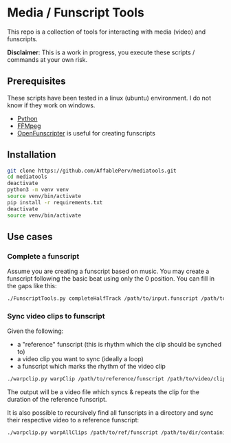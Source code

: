 # Media / Funscript Tools

This repo is a collection of tools for interacting with media (video) and funscripts.

**Disclaimer**: This is a work in progress, you execute these scripts / commands at your own risk.

## Prerequisites

These scripts have been tested in a linux (ubuntu) environment. I do not know if they work on windows.
* [Python](https://www.python.org/)
* [FFMpeg](https://ffmpeg.org/)
* [OpenFunscripter](https://github.com/OpenFunscripter/OFS) is useful for creating funscripts

## Installation

```bash
git clone https://github.com/AffablePerv/mediatools.git
cd mediatools
deactivate
python3 -m venv venv
source venv/bin/activate
pip install -r requirements.txt
deactivate
source venv/bin/activate
```

## Use cases

### Complete a funscript

Assume you are creating a funscript based on music. You may create a funscript following the basic beat using only the 0 position. You can fill in the gaps like this:

```bash
./FunscriptTools.py completeHalfTrack /path/to/input.funscript /path/to/output.funscript
```

### Sync video clips to funscript

Given the following:

* a "reference" funscript (this is rhythm which the clip should be synched to) 
* a video clip you want to sync (ideally a loop)
* a funscript which marks the rhythm of the video clip

```bash
./warpclip.py warpClip /path/to/reference/funscript /path/to/video/clip.mp4 /path/to/video/clip.funscript /path/to/output/file.mp4
```

The output will be a video file which syncs & repeats the clip for the duration of the reference funscript.

It is also possible to recursively find all funscripts in a directory and sync their respective video to a reference funscript:

```bash
./warpclip.py warpAllClips /path/to/ref/funscript /path/to/dir/containing/clips /path/to/output/dir
```
